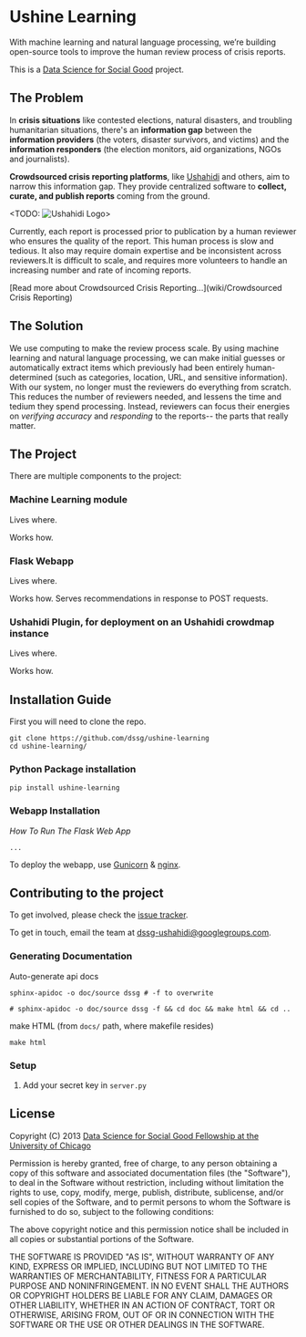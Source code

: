 # Ushine Learning

With machine learning and natural language processing, we’re building open-source tools to improve the human review process of crisis reports. 

This is a [Data Science for Social Good](http://www.dssg.io) project.

## The Problem

In **crisis situations** like contested elections, natural disasters, and troubling humanitarian situations, there's an **information gap** between the **information providers** (the voters, disaster survivors, and victims) and the **information responders** (the election monitors, aid organizations, NGOs and journalists).

**Crowdsourced crisis reporting platforms**, like [Ushahidi](ushahidi.com) and others, aim to narrow this information gap. They provide centralized software to **collect, curate, and publish reports** coming from the ground.

<TODO: ![Ushahidi Logo](http://www.no-straight-lines.com/wp-content/uploads/2013/01/logo_ushahidi.png)>

Currently, each report is processed prior to publication by a human reviewer who ensures the quality of the report. This human process is slow and tedious. It also may require domain expertise and be inconsistent across reviewers.It is difficult to scale, and requires more volunteers to handle an increasing number and rate of incoming reports.

[Read more about Crowdsourced Crisis Reporting...](wiki/Crowdsourced Crisis Reporting)

## The Solution

We use computing to make the review process scale. By using machine learning and natural language processing, we can make initial guesses or automatically extract items which previously had been entirely human-determined (such as categories, location, URL, and sensitive information). With our system, no longer must the reviewers do everything from scratch. This reduces the number of reviewers needed, and lessens the time and tedium they spend processing. Instead, reviewers can focus their energies on _verifying accuracy_ and _responding_ to the reports-- the parts that really matter.

## The Project
There are multiple components to the project:

### **Machine Learning module**

Lives where.

Works how. 

### **Flask Webapp**

Lives where.

Works how. Serves recommendations in response to POST requests.

### **Ushahidi Plugin, for deployment on an Ushahidi crowdmap instance**

Lives where.

Works how.

## Installation Guide

First you will need to clone the repo. 
````
git clone https://github.com/dssg/ushine-learning
cd ushine-learning/
````

### Python Package installation

`pip install ushine-learning`

### Webapp Installation

*How To Run The Flask Web App*

````
...
````

To deploy the webapp, use [Gunicorn](http://gunicorn.org/) & [nginx](http://nginx.org/).

## Contributing to the project
To get involved, please check the [issue tracker](https://github.com/dssg/ushine-learning/issues).

To get in touch, email the team at dssg-ushahidi@googlegroups.com.

### Generating Documentation

Auto-generate api docs

```
sphinx-apidoc -o doc/source dssg # -f to overwrite

# sphinx-apidoc -o doc/source dssg -f && cd doc && make html && cd ..
```

make HTML (from `docs/` path, where makefile resides)
 
```
make html
```

### Setup

1. Add your secret key in `server.py`

## License 

Copyright (C) 2013 [Data Science for Social Good Fellowship at the University of Chicago](http://dssg.io)

Permission is hereby granted, free of charge, to any person obtaining a copy of this software and associated documentation files (the "Software"), to deal in the Software without restriction, including without limitation the rights to use, copy, modify, merge, publish, distribute, sublicense, and/or sell copies of the Software, and to permit persons to whom the Software is furnished to do so, subject to the following conditions:

The above copyright notice and this permission notice shall be included in all copies or substantial portions of the Software.

THE SOFTWARE IS PROVIDED "AS IS", WITHOUT WARRANTY OF ANY KIND, EXPRESS OR IMPLIED, INCLUDING BUT NOT LIMITED TO THE WARRANTIES OF MERCHANTABILITY, FITNESS FOR A PARTICULAR PURPOSE AND NONINFRINGEMENT. IN NO EVENT SHALL THE AUTHORS OR COPYRIGHT HOLDERS BE LIABLE FOR ANY CLAIM, DAMAGES OR OTHER LIABILITY, WHETHER IN AN ACTION OF CONTRACT, TORT OR OTHERWISE, ARISING FROM, OUT OF OR IN CONNECTION WITH THE SOFTWARE OR THE USE OR OTHER DEALINGS IN THE SOFTWARE.